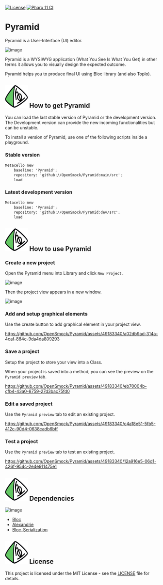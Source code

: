 [![License](https://img.shields.io/github/license/openSmock/Pyramid.svg)](./LICENSE)
[![Pharo 11 CI](https://github.com/OpenSmock/Pyramid/actions/workflows/Pharo11CI.yml/badge.svg)](https://github.com/OpenSmock/Pyramid/actions/workflows/Pharo11CI.yml)

# Pyramid

Pyramid is a User-Interface (UI) editor. 

![image](https://github.com/OpenSmock/Pyramid/assets/49183340/d94c88d4-5535-4f3d-a898-dc0b8effdb1b)

Pyramid is a WYSIWYG application (What You See Is What You Get) in other terms it allows you to visually design the expected outcome.

Pyramid helps you to produce final UI using Bloc library (and also Toplo).

## <img src="/resources/puce.svg" width="75" height="75" align="bottom"> How to get Pyramid

You can load the last stable version of Pyramid or the development version. The Development version can provide the new incoming functionalities but can be unstable.

To install a version of Pyramid, use one of the following scripts inside a playground.

### Stable version

```st
Metacello new
	baseline: 'Pyramid';
	repository: 'github://OpenSmock/Pyramid:main/src';
	load
```

### Latest development version

```st
Metacello new
	baseline: 'Pyramid';
	repository: 'github://OpenSmock/Pyramid:dev/src';
	load
```

## <img src="/resources/puce.svg" width="75" height="75" align="bottom"> How to use Pyramid

### Create a new project

Open the Pyramid menu into Library and click `New Project`.

![image](https://github.com/OpenSmock/Pyramid/assets/49183340/09b28b8e-f2df-489b-8855-68141efa6bf3)

Then the project view appears in a new window.

![image](https://github.com/OpenSmock/Pyramid/assets/49183340/b4f988ff-62e1-452f-b409-75439c584878)

### Add and setup graphical elements

Use the create button to add graphical element in your project view.

https://github.com/OpenSmock/Pyramid/assets/49183340/a02db9ad-314a-4caf-884c-9da4da809293

### Save a project

Setup the project to store your view into a Class.

When your project is saved into a method, you can see the preview on the `Pyramid preview` tab.

https://github.com/OpenSmock/Pyramid/assets/49183340/eb70004b-cfb4-43a0-8759-27d3bac75fd0

### Edit a saved project

Use the `Pyramid preview` tab to edit an existing project.

https://github.com/OpenSmock/Pyramid/assets/49183340/c4a18e51-5fb5-412c-90d4-0638cadb6bff

### Test a project

Use the `Pyramid preview` tab to test an existing project.

https://github.com/OpenSmock/Pyramid/assets/49183340/12a916e5-06d1-426f-954c-2e4e911475e1

## <img src="/resources/puce.svg" width="75" height="75" align="bottom"> Dependencies

![image](https://github.com/OpenSmock/Pyramid/assets/34318678/099f25fc-74bd-477f-bef0-2ad7d47db10d)

- [Bloc](https://github.com/pharo-graphics/Bloc)
- [Alexandrie](https://github.com/pharo-graphics/Alexandrie)
- [Bloc-Serialization](https://github.com/OpenSmock/Bloc-Serialization)

## <img src="/resources/puce.svg" width="75" height="75" align="bottom"> License

This project is licensed under the MIT License - see the [LICENSE](LICENSE) file for details.
